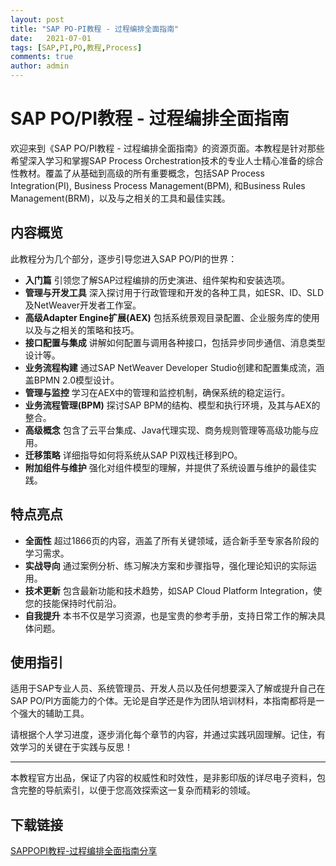 ```yaml
---
layout: post
title: "SAP PO-PI教程 - 过程编排全面指南"
date:   2021-07-01
tags: [SAP,PI,PO,教程,Process]
comments: true
author: admin
---
```

# SAP PO/PI教程 - 过程编排全面指南

欢迎来到《SAP PO/PI教程 - 过程编排全面指南》的资源页面。本教程是针对那些希望深入学习和掌握SAP Process Orchestration技术的专业人士精心准备的综合性教材。覆盖了从基础到高级的所有重要概念，包括SAP Process Integration(PI), Business Process Management(BPM), 和Business Rules Management(BRM)，以及与之相关的工具和最佳实践。

## 内容概览

此教程分为几个部分，逐步引导您进入SAP PO/PI的世界：

- **入门篇** 引领您了解SAP过程编排的历史演进、组件架构和安装选项。
- **管理与开发工具** 深入探讨用于行政管理和开发的各种工具，如ESR、ID、SLD及NetWeaver开发者工作室。
- **高级Adapter Engine扩展(AEX)** 包括系统景观目录配置、企业服务库的使用以及与之相关的策略和技巧。
- **接口配置与集成** 讲解如何配置与调用各种接口，包括异步同步通信、消息类型设计等。
- **业务流程构建** 通过SAP NetWeaver Developer Studio创建和配置集成流，涵盖BPMN 2.0模型设计。
- **管理与监控** 学习在AEX中的管理和监控机制，确保系统的稳定运行。
- **业务流程管理(BPM)** 探讨SAP BPM的结构、模型和执行环境，及其与AEX的整合。
- **高级概念** 包含了云平台集成、Java代理实现、商务规则管理等高级功能与应用。
- **迁移策略** 详细指导如何将系统从SAP PI双栈迁移到PO。
- **附加组件与维护** 强化对组件模型的理解，并提供了系统设置与维护的最佳实践。

## 特点亮点

- **全面性** 超过1866页的内容，涵盖了所有关键领域，适合新手至专家各阶段的学习需求。
- **实战导向** 通过案例分析、练习解决方案和步骤指导，强化理论知识的实际运用。
- **技术更新** 包含最新功能和技术趋势，如SAP Cloud Platform Integration，使您的技能保持时代前沿。
- **自我提升** 本书不仅是学习资源，也是宝贵的参考手册，支持日常工作的解决具体问题。

## 使用指引

适用于SAP专业人员、系统管理员、开发人员以及任何想要深入了解或提升自己在SAP PO/PI方面能力的个体。无论是自学还是作为团队培训材料，本指南都将是一个强大的辅助工具。

请根据个人学习进度，逐步消化每个章节的内容，并通过实践巩固理解。记住，有效学习的关键在于实践与反思！

---

本教程官方出品，保证了内容的权威性和时效性，是非影印版的详尽电子资料，包含完整的导航索引，以便于您高效探索这一复杂而精彩的领域。

## 下载链接

[SAPPOPI教程-过程编排全面指南分享](https://pan.quark.cn/s/252d7a28d25d)